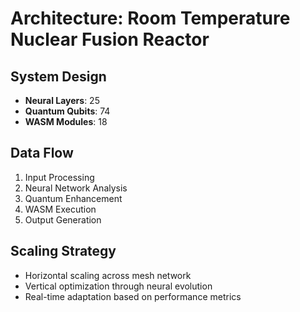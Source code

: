 # Architecture: Room Temperature Nuclear Fusion Reactor

## System Design
- **Neural Layers**: 25
- **Quantum Qubits**: 74
- **WASM Modules**: 18

## Data Flow
1. Input Processing
2. Neural Network Analysis
3. Quantum Enhancement
4. WASM Execution
5. Output Generation

## Scaling Strategy
- Horizontal scaling across mesh network
- Vertical optimization through neural evolution
- Real-time adaptation based on performance metrics
